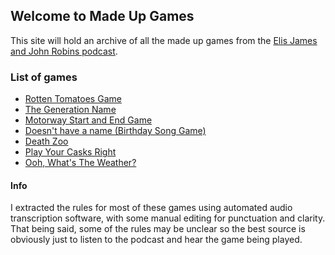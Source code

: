 ## Welcome to Made Up Games

This site will hold an archive of all the made up games from the [Elis James and John Robins podcast](https://www.bbc.co.uk/programmes/m0005fdz/episodes/downloads).


### List of games

- [Rotten Tomatoes Game](games/rottentomatoesgame.md)
- [The Generation Name](games/generationname.md)
- [Motorway Start and End Game](games/motorwaystartendgame.md)
- [Doesn't have a name (Birthday Song Game)](games/birthdaysonggame.md)
- [Death Zoo](games/deathzoo.md)
- [Play Your Casks Right](games/playyourcasksright.md)
- [Ooh, What's The Weather?](games/oohwhatstheweather.md)


#### Info
I extracted the rules for most of these games using automated audio transcription software, with some manual editing for punctuation and clarity. That being said, some of the rules may be unclear so the best source is obviously just to listen to the podcast and hear the game being played. 
